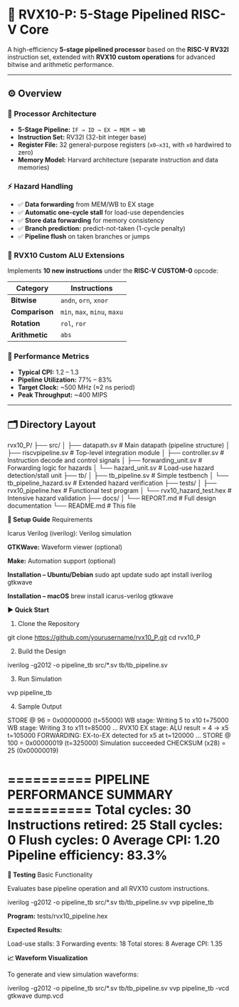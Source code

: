 # 🧠 RVX10-P: 5-Stage Pipelined RISC-V Core

A high-efficiency **5-stage pipelined processor** based on the **RISC-V RV32I** instruction set, extended with **RVX10 custom operations** for advanced bitwise and arithmetic performance.

---

## ⚙️ Overview

### 🧩 Processor Architecture
- **5-Stage Pipeline:** `IF → ID → EX → MEM → WB`
- **Instruction Set:** RV32I (32-bit integer base)
- **Register File:** 32 general-purpose registers (`x0–x31`, with `x0` hardwired to zero)
- **Memory Model:** Harvard architecture (separate instruction and data memories)

### ⚡ Hazard Handling
- ✅ **Data forwarding** from MEM/WB to EX stage  
- ✅ **Automatic one-cycle stall** for load-use dependencies  
- ✅ **Store data forwarding** for memory consistency  
- ✅ **Branch prediction:** predict-not-taken (1-cycle penalty)  
- ✅ **Pipeline flush** on taken branches or jumps  

### 🧮 RVX10 Custom ALU Extensions
Implements **10 new instructions** under the **RISC-V CUSTOM-0** opcode:

| Category     | Instructions                |
|---------------|-----------------------------|
| **Bitwise**   | `andn`, `orn`, `xnor`       |
| **Comparison**| `min`, `max`, `minu`, `maxu`|
| **Rotation**  | `rol`, `ror`                |
| **Arithmetic**| `abs`                       |

### 🚀 Performance Metrics
- **Typical CPI:** 1.2 – 1.3  
- **Pipeline Utilization:** 77% – 83%  
- **Target Clock:** ~500 MHz (≈2 ns period)  
- **Peak Throughput:** ~400 MIPS  

---

## 🗂️ Directory Layout


rvx10_P/
├── src/
│ ├── datapath.sv # Main datapath (pipeline structure)
│ ├── riscvpipeline.sv # Top-level integration module
│ ├── controller.sv # Instruction decode and control signals
│ ├── forwarding_unit.sv # Forwarding logic for hazards
│ └── hazard_unit.sv # Load-use hazard detection/stall unit
├── tb/
│ ├── tb_pipeline.sv # Simple testbench
│ └── tb_pipeline_hazard.sv # Extended hazard verification
├── tests/
│ ├── rvx10_pipeline.hex # Functional test program
│ └── rvx10_hazard_test.hex # Intensive hazard validation
├── docs/
│ └── REPORT.md # Full design documentation
└── README.md # This file


**🔧 Setup Guide**
Requirements

Icarus Verilog (iverilog): Verilog simulation

**GTKWave:** Waveform viewer (optional)

**Make:** Automation support (optional)

**Installation – Ubuntu/Debian**
sudo apt update
sudo apt install iverilog gtkwave

**Installation – macOS**
brew install icarus-verilog gtkwave

**▶️ Quick Start**

1. Clone the Repository

git clone https://github.com/yourusername/rvx10_P.git
cd rvx10_P


2. Build the Design

iverilog -g2012 -o pipeline_tb src/*.sv tb/tb_pipeline.sv


3. Run Simulation

vvp pipeline_tb


4. Sample Output

STORE @ 96 = 0x00000000 (t=55000)
WB stage: Writing 5 to x10  t=75000
WB stage: Writing 3 to x11  t=85000
...
RVX10 EX stage: ALU result = 4 -> x5  t=105000
FORWARDING: EX-to-EX detected for x5 at t=120000
...
STORE @ 100 = 0x00000019 (t=325000)
Simulation succeeded
CHECKSUM (x28) = 25 (0x00000019)

========== PIPELINE PERFORMANCE SUMMARY ==========
Total cycles:        30
Instructions retired: 25
Stall cycles:        0
Flush cycles:        0
Average CPI:         1.20
Pipeline efficiency: 83.3%
==================================================

**🧩 Testing**
Basic Functionality

Evaluates base pipeline operation and all RVX10 custom instructions.

iverilog -g2012 -o pipeline_tb src/*.sv tb/tb_pipeline.sv
vvp pipeline_tb


**Program:** tests/rvx10_pipeline.hex

**Expected Results:**

Load-use stalls:    3
Forwarding events:  18
Total stores:       8
Average CPI:        1.35

**📈 Waveform Visualization**

To generate and view simulation waveforms:

iverilog -g2012 -o pipeline_tb src/*.sv tb/tb_pipeline.sv
vvp pipeline_tb -vcd
gtkwave dump.vcd
